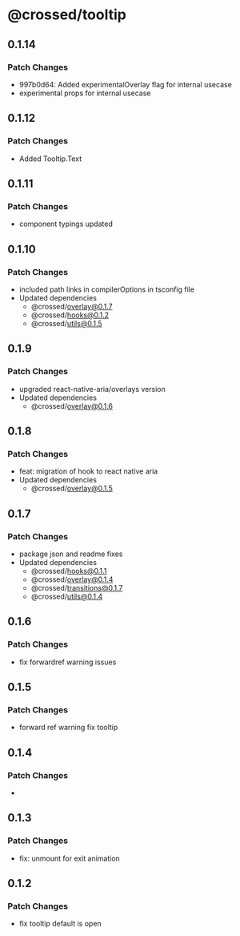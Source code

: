 # @crossed/tooltip

## 0.1.14

### Patch Changes

- 997b0d64: Added experimentalOverlay flag for internal usecase
- experimental props for internal usecase

## 0.1.12

### Patch Changes

- Added Tooltip.Text

## 0.1.11

### Patch Changes

- component typings updated

## 0.1.10

### Patch Changes

- included path links in compilerOptions in tsconfig file
- Updated dependencies
  - @crossed/overlay@0.1.7
  - @crossed/hooks@0.1.2
  - @crossed/utils@0.1.5

## 0.1.9

### Patch Changes

- upgraded react-native-aria/overlays version
- Updated dependencies
  - @crossed/overlay@0.1.6

## 0.1.8

### Patch Changes

- feat: migration of hook to react native aria
- Updated dependencies
  - @crossed/overlay@0.1.5

## 0.1.7

### Patch Changes

- package json and readme fixes
- Updated dependencies
  - @crossed/hooks@0.1.1
  - @crossed/overlay@0.1.4
  - @crossed/transitions@0.1.7
  - @crossed/utils@0.1.4

## 0.1.6

### Patch Changes

- fix forwardref warning issues

## 0.1.5

### Patch Changes

- forward ref warning fix tooltip

## 0.1.4

### Patch Changes

-

## 0.1.3

### Patch Changes

- fix: unmount for exit animation

## 0.1.2

### Patch Changes

- fix tooltip default is open
